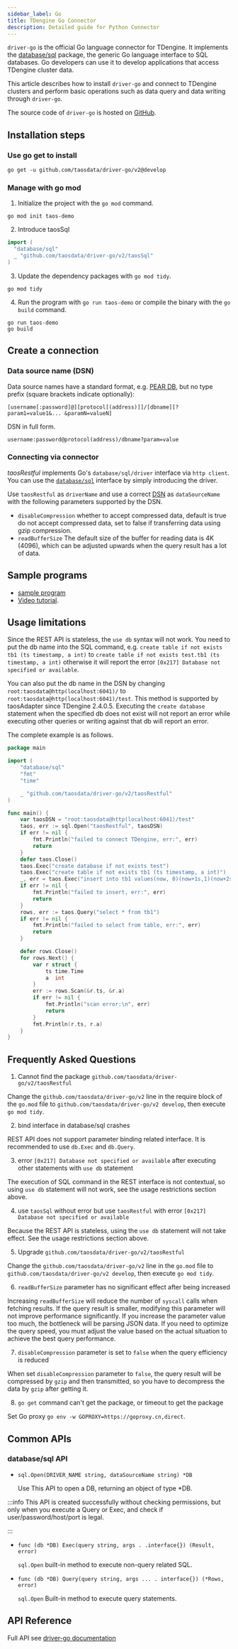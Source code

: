 ```yaml
---
sidebar_label: Go
title: TDengine Go Connector
description: Detailed guide for Python Connector
---
```


`driver-go` is the official Go language connector for TDengine. It implements the [database/sql](https://golang.org/pkg/database/sql/) package, the generic Go language interface to SQL databases. Go developers can use it to develop applications that access TDengine cluster data.

This article describes how to install `driver-go` and connect to TDengine clusters and perform basic operations such as data query and data writing through `driver-go`.

The source code of `driver-go` is hosted on [GitHub](https://github.com/taosdata/driver-go).

## Installation steps
### Use go get to install

```
go get -u github.com/taosdata/driver-go/v2@develop
```
### Manage with go mod

1. Initialize the project with the `go mod` command.

  ```text
  go mod init taos-demo
  ``` 

2. Introduce taosSql

  ```go
  import (
    "database/sql"
    _ "github.com/taosdata/driver-go/v2/taosSql"
  )
  ```

3. Update the dependency packages with `go mod tidy`.

  ```text
  go mod tidy
  ``` 

4. Run the program with `go run taos-demo` or compile the binary with the `go build` command.

  ```text
  go run taos-demo
  go build
  ```

## Create a connection

### Data source name (DSN)

Data source names have a standard format, e.g. [PEAR DB](http://pear.php.net/manual/en/package.database.db.intro-dsn.php), but no type prefix (square brackets indicate optionally):

``` text
[username[:password]@][protocol[(address)]]/[dbname][?param1=value1&... &paramN=valueN]
```

DSN in full form.

```text
username:password@protocol(address)/dbname?param=value
```

### Connecting via connector

_taosRestful_ implements Go's `database/sql/driver` interface via `http client`. You can use the [`database/sql`](https://golang.org/pkg/database/sql/) interface by simply introducing the driver.

Use `taosRestful` as `driverName` and use a correct [DSN](#DSN) as `dataSourceName` with the following parameters supported by the DSN.

* `disableCompression` whether to accept compressed data, default is true do not accept compressed data, set to false if transferring data using gzip compression.
* `readBufferSize` The default size of the buffer for reading data is 4K (4096), which can be adjusted upwards when the query result has a lot of data.

## Sample programs

* [sample program](https://github.com/taosdata/TDengine/tree/develop/examples/go)
* [Video tutorial](https://www.taosdata.com/blog/2020/11/11/1951.html).

## Usage limitations

Since the REST API is stateless, the `use db` syntax will not work. You need to put the db name into the SQL command, e.g. `create table if not exists tb1 (ts timestamp, a int)` to `create table if not exists test.tb1 (ts timestamp, a int)` otherwise it will report the error `[0x217] Database not specified or available`.

You can also put the db name in the DSN by changing `root:taosdata@http(localhost:6041)/` to `root:taosdata@http(localhost:6041)/test`. This method is supported by taosAdapter since TDengine 2.4.0.5. Executing the `create database` statement when the specified db does not exist will not report an error while executing other queries or writing against that db will report an error.

The complete example is as follows.

```go
package main

import (
    "database/sql"
    "fmt"
    "time"

    _ "github.com/taosdata/driver-go/v2/taosRestful"
)

func main() {
    var taosDSN = "root:taosdata@http(localhost:6041)/test"
    taos, err := sql.Open("taosRestful", taosDSN)
    if err != nil {
        fmt.Println("failed to connect TDengine, err:", err)
        return
    }
    defer taos.Close()
    taos.Exec("create database if not exists test")
    taos.Exec("create table if not exists tb1 (ts timestamp, a int)")
    _, err = taos.Exec("insert into tb1 values(now, 0)(now+1s,1)(now+2s,2)(now+3s,3)")
    if err != nil {
        fmt.Println("failed to insert, err:", err)
        return
    }
    rows, err := taos.Query("select * from tb1")
    if err != nil {
        fmt.Println("failed to select from table, err:", err)
        return
    }

    defer rows.Close()
    for rows.Next() {
        var r struct {
            ts time.Time
            a  int
        }
        err := rows.Scan(&r.ts, &r.a)
        if err != nil {
            fmt.Println("scan error:\n", err)
            return
        }
        fmt.Println(r.ts, r.a)
    }
}
```

## Frequently Asked Questions

1. Cannot find the package `github.com/taosdata/driver-go/v2/taosRestful`

  Change the `github.com/taosdata/driver-go/v2` line in the require block of the `go.mod` file to `github.com/taosdata/driver-go/v2 develop`, then execute `go mod tidy`.

2. bind interface in database/sql crashes

  REST API does not support parameter binding related interface. It is recommended to use `db.Exec` and `db.Query`.

3. error `[0x217] Database not specified or available` after executing other statements with `use db` statement

  The execution of SQL command in the REST interface is not contextual, so using `use db` statement will not work, see the usage restrictions section above.

4. use `taosSql` without error but use `taosRestful` with error `[0x217] Database not specified or available`

  Because the REST API is stateless, using the `use db` statement will not take effect. See the usage restrictions section above.

5. Upgrade `github.com/taosdata/driver-go/v2/taosRestful`

  Change the `github.com/taosdata/driver-go/v2` line in the `go.mod` file to `github.com/taosdata/driver-go/v2 develop`, then execute `go mod tidy`.

6. `readBufferSize` parameter has no significant effect after being increased

  Increasing `readBufferSize` will reduce the number of `syscall` calls when fetching results. If the query result is smaller, modifying this parameter will not improve performance significantly. If you increase the parameter value too much, the bottleneck will be parsing JSON data. If you need to optimize the query speed, you must adjust the value based on the actual situation to achieve the best query performance.

7. `disableCompression` parameter is set to `false` when the query efficiency is reduced

  When set `disableCompression` parameter to `false`, the query result will be compressed by `gzip` and then transmitted, so you have to decompress the data by `gzip` after getting it.

8. `go get` command can't get the package, or timeout to get the package

  Set Go proxy `go env -w GOPROXY=https://goproxy.cn,direct`.

## Common APIs

### database/sql API

* `sql.Open(DRIVER_NAME string, dataSourceName string) *DB`

  Use This API to open a DB, returning an object of type \*DB.

:::info
This API is created successfully without checking permissions, but only when you execute a Query or Exec, and check if user/password/host/port is legal.

:::

* `func (db *DB) Exec(query string, args . .interface{}) (Result, error)`

  `sql.Open` built-in method to execute non-query related SQL.

* `func (db *DB) Query(query string, args ... . interface{}) (*Rows, error)`

  `sql.Open` Built-in method to execute query statements.


## API Reference

Full API see [driver-go documentation](https://pkg.go.dev/github.com/taosdata/driver-go/v2)